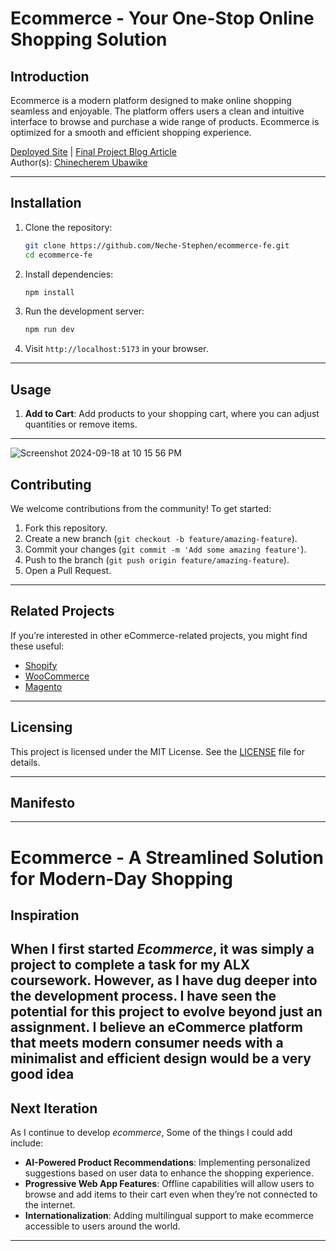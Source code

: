 # **Ecommerce - Your One-Stop Online Shopping Solution**

## **Introduction**

Ecommerce is a modern platform designed to make online shopping seamless and enjoyable. The platform offers users a clean and intuitive interface to browse and purchase a wide range of products. Ecommerce is optimized for a smooth and efficient shopping experience.

[Deployed Site](https://ecommerce-fe-eta.vercel.app/home) | [Final Project Blog Article](https://medium.com/@chinecheremubawike/ecommerce-a-streamlined-prototype-for-modern-day-shopping-262d95ec3efa)  
Author(s): [Chinecherem Ubawike](https://www.linkedin.com/in/chinecherem-ubawike/)

---

## **Installation**

1. Clone the repository:
   ```bash
   git clone https://github.com/Neche-Stephen/ecommerce-fe.git
   cd ecommerce-fe
   ```

2. Install dependencies:
   ```bash
   npm install
   ```

3. Run the development server:
   ```bash
   npm run dev
   ```

4. Visit `http://localhost:5173` in your browser.

---

## **Usage**

1. **Add to Cart**: Add products to your shopping cart, where you can adjust quantities or remove items.
---

![Screenshot 2024-09-18 at 10 15 56 PM](https://github.com/user-attachments/assets/4f8b7bb9-5f69-4878-886c-f48930bf1b61)


## **Contributing**

We welcome contributions from the community! To get started:

1. Fork this repository.
2. Create a new branch (`git checkout -b feature/amazing-feature`).
3. Commit your changes (`git commit -m 'Add some amazing feature'`).
4. Push to the branch (`git push origin feature/amazing-feature`).
5. Open a Pull Request.

---

## **Related Projects**

If you’re interested in other eCommerce-related projects, you might find these useful:
- [Shopify](https://www.shopify.com/)
- [WooCommerce](https://woocommerce.com/)
- [Magento](https://magento.com/)

---

## **Licensing**

This project is licensed under the MIT License. See the [LICENSE](https://github.com/Neche-Stephen/ecommerce-fe/blob/main/LICENSE) file for details.

---

## **Manifesto**
---
# **Ecommerce - A Streamlined Solution for Modern-Day Shopping**

## **Inspiration**

When I first started *Ecommerce*, it was simply a project to complete a task for my ALX coursework. However, as I have dug deeper into the development process. I have seen the potential for this project to evolve beyond just an assignment. I believe an eCommerce platform that meets modern consumer needs with a minimalist and efficient design would be a very good idea
---

## **Next Iteration**

As I continue to develop *ecommerce*, Some of the things I could add include:

- **AI-Powered Product Recommendations**: Implementing personalized suggestions based on user data to enhance the shopping experience.
- **Progressive Web App Features**: Offline capabilities will allow users to browse and add items to their cart even when they’re not connected to the internet.
- **Internationalization**: Adding multilingual support to make ecommerce accessible to users around the world.

---


